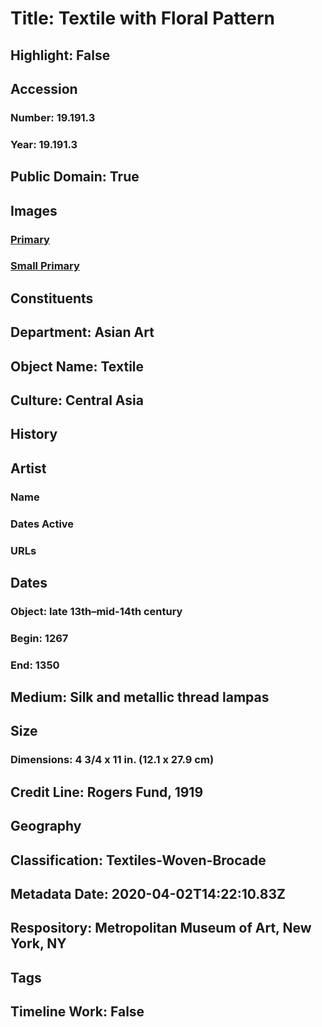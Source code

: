 # Title: Textile with Floral Pattern
## Highlight: False
## Accession
### Number: 19.191.3
### Year: 19.191.3
## Public Domain: True
## Images
### [Primary](https://images.metmuseum.org/CRDImages/as/original/DT223596.jpg)
### [Small Primary](https://images.metmuseum.org/CRDImages/as/web-large/DT223596.jpg)
## Constituents
## Department: Asian Art
## Object Name: Textile
## Culture: Central Asia
## History
## Artist
### Name
### Dates Active
### URLs
## Dates
### Object: late 13th–mid-14th century
### Begin: 1267
### End: 1350
## Medium: Silk and metallic thread lampas
## Size
### Dimensions: 4 3/4 x 11 in. (12.1 x 27.9 cm)
## Credit Line: Rogers Fund, 1919
## Geography
## Classification: Textiles-Woven-Brocade
## Metadata Date: 2020-04-02T14:22:10.83Z
## Respository: Metropolitan Museum of Art, New York, NY
## Tags
## Timeline Work: False